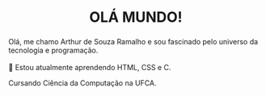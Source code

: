 <h1 align="center">OLÁ MUNDO!</h1>

###

<p align="left">Olá, me chamo Arthur de Souza Ramalho e sou fascinado pelo universo da tecnologia e programação.<br><br>🌱 Estou  atualmente aprendendo HTML, CSS e C.</p>
<p align="left">Cursando Ciência da Computação na UFCA.</p>

###
